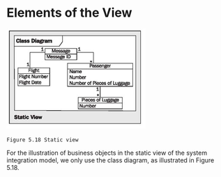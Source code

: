 # Elements of the View

![Static](images/Static.jpg)

	Figure 5.18 Static view
	
For the illustration of business objects in the static view of the system integration model, we only use the class diagram, as illustrated in Figure 5.18.
